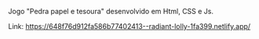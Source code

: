 Jogo "Pedra papel e tesoura" desenvolvido em Html, CSS e Js.

Link: https://648f76d912fa586b77402413--radiant-lolly-1fa399.netlify.app/
